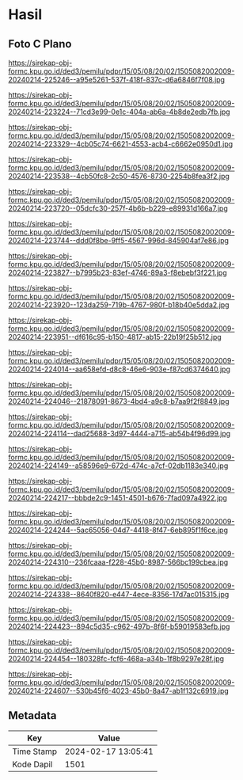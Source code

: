 # Hasil

## Foto C Plano

https://sirekap-obj-formc.kpu.go.id/ded3/pemilu/pdpr/15/05/08/20/02/1505082002009-20240214-225246--a95e5261-537f-418f-837c-d6a6846f7f08.jpg

https://sirekap-obj-formc.kpu.go.id/ded3/pemilu/pdpr/15/05/08/20/02/1505082002009-20240214-223224--71cd3e99-0e1c-404a-ab6a-4b8de2edb7fb.jpg

https://sirekap-obj-formc.kpu.go.id/ded3/pemilu/pdpr/15/05/08/20/02/1505082002009-20240214-223329--4cb05c74-6621-4553-acb4-c6662e0950d1.jpg

https://sirekap-obj-formc.kpu.go.id/ded3/pemilu/pdpr/15/05/08/20/02/1505082002009-20240214-223538--4cb50fc8-2c50-4576-8730-2254b8fea3f2.jpg

https://sirekap-obj-formc.kpu.go.id/ded3/pemilu/pdpr/15/05/08/20/02/1505082002009-20240214-223720--05dcfc30-257f-4b6b-b229-e89931d166a7.jpg

https://sirekap-obj-formc.kpu.go.id/ded3/pemilu/pdpr/15/05/08/20/02/1505082002009-20240214-223744--ddd0f8be-9ff5-4567-996d-845904af7e86.jpg

https://sirekap-obj-formc.kpu.go.id/ded3/pemilu/pdpr/15/05/08/20/02/1505082002009-20240214-223827--b7995b23-83ef-4746-89a3-f8ebebf3f221.jpg

https://sirekap-obj-formc.kpu.go.id/ded3/pemilu/pdpr/15/05/08/20/02/1505082002009-20240214-223920--123da259-719b-4767-980f-b18b40e5dda2.jpg

https://sirekap-obj-formc.kpu.go.id/ded3/pemilu/pdpr/15/05/08/20/02/1505082002009-20240214-223951--df616c95-b150-4817-ab15-22b19f25b512.jpg

https://sirekap-obj-formc.kpu.go.id/ded3/pemilu/pdpr/15/05/08/20/02/1505082002009-20240214-224014--aa658efd-d8c8-46e6-903e-f87cd6374640.jpg

https://sirekap-obj-formc.kpu.go.id/ded3/pemilu/pdpr/15/05/08/20/02/1505082002009-20240214-224046--21878091-8673-4bd4-a9c8-b7aa9f2f8849.jpg

https://sirekap-obj-formc.kpu.go.id/ded3/pemilu/pdpr/15/05/08/20/02/1505082002009-20240214-224114--dad25688-3d97-4444-a715-ab54b4f96d99.jpg

https://sirekap-obj-formc.kpu.go.id/ded3/pemilu/pdpr/15/05/08/20/02/1505082002009-20240214-224149--a58596e9-672d-474c-a7cf-02db1183e340.jpg

https://sirekap-obj-formc.kpu.go.id/ded3/pemilu/pdpr/15/05/08/20/02/1505082002009-20240214-224217--bbbde2c9-1451-4501-b676-7fad097a4922.jpg

https://sirekap-obj-formc.kpu.go.id/ded3/pemilu/pdpr/15/05/08/20/02/1505082002009-20240214-224244--5ac65056-04d7-4418-8f47-6eb895f1f6ce.jpg

https://sirekap-obj-formc.kpu.go.id/ded3/pemilu/pdpr/15/05/08/20/02/1505082002009-20240214-224310--236fcaaa-f228-45b0-8987-566bc199cbea.jpg

https://sirekap-obj-formc.kpu.go.id/ded3/pemilu/pdpr/15/05/08/20/02/1505082002009-20240214-224338--8640f820-e447-4ece-8356-17d7ac015315.jpg

https://sirekap-obj-formc.kpu.go.id/ded3/pemilu/pdpr/15/05/08/20/02/1505082002009-20240214-224423--894c5d35-c962-497b-8f6f-b59019583efb.jpg

https://sirekap-obj-formc.kpu.go.id/ded3/pemilu/pdpr/15/05/08/20/02/1505082002009-20240214-224454--180328fc-fcf6-468a-a34b-1f8b9297e28f.jpg

https://sirekap-obj-formc.kpu.go.id/ded3/pemilu/pdpr/15/05/08/20/02/1505082002009-20240214-224607--530b45f6-4023-45b0-8a47-ab1f132c6919.jpg


## Metadata

| Key        | Value               |
| ---------- | ------------------- |
| Time Stamp | 2024-02-17 13:05:41 |
| Kode Dapil | 1501                |



